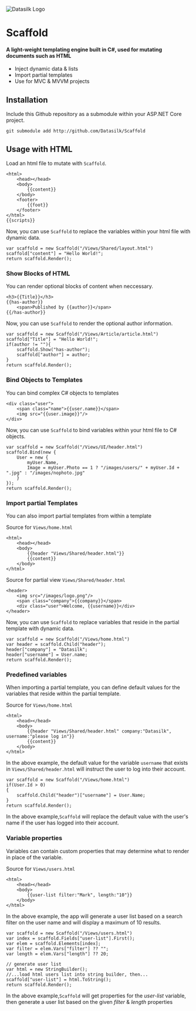 ![Datasilk Logo](http://www.markentingh.com/projects/datasilk/logo.png)

# Scaffold
#### A light-weight templating engine built in C#, used for mutating documents such as HTML

* Inject dynamic data & lists
* Import partial templates
* Use for MVC & MVVM projects

## Installation
Include this Github repository as a submodule within your ASP.NET Core project.

```
git submodule add http://github.com/Datasilk/Scaffold
```

## Usage with HTML
Load an html file to mutate with `Scaffold`.

```
<html>
    <head></head>
    <body>
        {{content}}
    </body>
    <footer>
        {{foot}}
    </footer>
</html>
{{scripts}}
```

Now, you can use `Scaffold` to replace the variables within your html file with dynamic data.

```
var scaffold = new Scaffold("/Views/Shared/layout.html")
scaffold["content"] = "Hello World!";
return scaffold.Render();
```

### Show Blocks of HTML
You can render optional blocks of content when neccessary.
```
<h3>{{Title}}</h3>
{{has-author}}
	<span>Published by {{author}}</span>
{{/has-author}}
```

Now, you can use `Scaffold` to render the optional author information.

```
var scaffold = new Scaffold("/Views/Article/article.html")
scaffold["Title"] = "Hello World!";
if(author != ""){
	scaffold.Show("has-author");
	scaffold["author"] = author;
}
return scaffold.Render();
```


### Bind Objects to Templates
You can bind complex C# objects to templates

```
<div class="user">
	<span class="name">{{user.name}}</span>
	<img src="{{user.image}}"/>
</div>
```

Now, you can use `Scaffold` to bind variables within your html file to C# objects.

```
var scaffold = new Scaffold("/Views/UI/header.html")
scaffold.Bind(new {
	User = new {
		myUser.Name,
		Image = myUser.Photo == 1 ? "/images/users/" + myUser.Id + ".jpg" : "/images/nophoto.jpg"
	}
});
return scaffold.Render();
```

### Import partial Templates

You can also import partial templates from within a template

Source for `Views/home.html`
```
<html>
	<head></head>
	<body>
		{{header "Views/Shared/header.html"}}
		{{content}}
	</body>
</html>
```

Source for partial view `Views/Shared/header.html`

```
<header>
	<img src="/images/logo.png"/>
	<span class="company">{{company}}</span>
	<div class="user">Welcome, {{username}}</div>
</header>
```

Now, you can use `Scaffold` to replace variables that reside in the partial template with dynamic data.

```
var scaffold = new Scaffold("/Views/home.html")
var header = scaffold.Child("header");
header["company"] = "Datasilk";
header["username"] = User.name;
return scaffold.Render();
```


### Predefined variables
When importing a partial template, you can define default values for the variables that reside within the partial template.

Source for `Views/home.html`
```
<html>
	<head></head>
	<body>
		{{header "Views/Shared/header.html" company:"Datasilk", username:"please log in"}}
		{{content}}
	</body>
</html>
```

In the above example, the default value for the variable `username` that exists in `Views/Shared/header.html` will instruct the user to log into their account. 

```
var scaffold = new Scaffold("/Views/home.html")
if(User.Id > 0)
{
	scaffold.Child("header")["username"] = User.Name;
}
return scaffold.Render();
```

In the above example,`Scaffold` will replace the default value with the user's name if the user has logged into their account.


### Variable properties
Variables can contain custom properties that may determine what to render in place of the variable.

Source for `Views/users.html`
```
<html>
	<head></head>
	<body>
		{{user-list filter:"Mark", length:"10"}}
	</body>
</html>
```

In the above example, the app will generate a user list based on a search filter on the user name and will display a maximum of 10 results.

```
var scaffold = new Scaffold("/Views/users.html")
var index = scaffold.Fields["user-list"].First();
var elem = scaffold.Elements[index];
var filter = elem.Vars["filter"] ?? "";
var length = elem.Vars["length"] ?? 20;

// generate user list
var html = new StringBuilder();
//...load html users list into string builder, then...
scaffold["user-list"] = html.ToString();
return scaffold.Render();
```

In the above example,`Scaffold` will get properties for the *user-list* variable, then generate a user list based on the given *filter* & *length* properties

